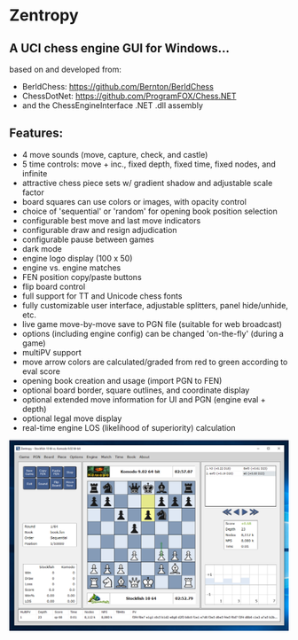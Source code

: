 # Zentropy

## A UCI chess engine GUI for Windows...
based on and developed from:

* BerldChess: https://github.com/Bernton/BerldChess
* ChessDotNet: https://github.com/ProgramFOX/Chess.NET
* and the ChessEngineInterface .NET .dll assembly

## Features:

* 4 move sounds (move, capture, check, and castle)
* 5 time controls: move + inc., fixed depth, fixed time, fixed nodes, and infinite
* attractive chess piece sets w/ gradient shadow and adjustable scale factor
* board squares can use colors or images, with opacity control
* choice of 'sequential' or 'random' for opening book position selection 
* configurable best move and last move indicators
* configurable draw and resign adjudication
* configurable pause between games
* dark mode
* engine logo display (100 x 50)
* engine vs. engine matches
* FEN position copy/paste buttons
* flip board control
* full support for TT and Unicode chess fonts
* fully customizable user interface, adjustable splitters, panel hide/unhide, etc.
* live game move-by-move save to PGN file (suitable for web broadcast)
* options (including engine config) can be changed 'on-the-fly' (during a game)
* multiPV support
* move arrow colors are calculated/graded from red to green according to eval score
* opening book creation and usage (import PGN to FEN)
* optional board border, square outlines, and coordinate display
* optional extended move information for UI and PGN (engine eval + depth)
* optional legal move display
* real-time engine LOS (likelihood of superiority) calculation

![alt tag](https://raw.githubusercontent.com/FireFather/Zentropy/master/capture.png)